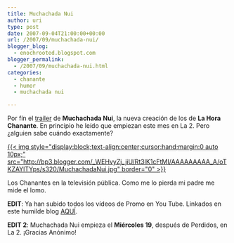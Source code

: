 ```yaml
---
title: Muchachada Nui
author: uri
type: post
date: 2007-09-04T21:00:00+00:00
url: /2007/09/muchachada-nui/
blogger_blog:
  - enochrooted.blogspot.com
blogger_permalink:
  - /2007/09/muchachada-nui.html
categories:
  - chanante
  - humor
  - muchachada nui

---
```

Por fín el [trailer][1] de <span style="font-weight:bold;">Muchachada Nui</span>, la nueva creación de los de <span style="font-weight:bold;">La Hora Chanante</span>. En principio he leído que empiezan este mes en La 2. Pero ¿alguien sabe cuándo exactamente?

[{{< img style="display:block;text-align:center;cursor:hand;margin:0 auto 10px;" src="http://bp3.blogger.com/_WEHvyZj_jiU/Rt3IK1cFtMI/AAAAAAAAA_A/oTKZAYlTYps/s320/MuchachadaNui.jpg" border="0" >}}][1]

Los Chanantes en la televisión pública. Como me lo pierda mi padre me mide el lomo.

<span style="font-weight:bold;">EDIT</span>: Ya han subido todos los vídeos de Promo en You Tube. Linkados en este humilde blog [AQUÍ][2].

<span style="font-weight:bold;">EDIT 2</span>: Muchachada Nui empieza el <span style="font-weight:bold;">Miércoles 19</span>, después de Perdidos, en La 2. ¡Gracias Anónimo!

 [1]: http://www.rtve.es/?go=e5911a8f3a240786c19429278dceea2c2925d076293e467a11f708076cf3f6088bc03375ab699f30b256552c1c26b47ee725fc76f7371edc955bdba913461fe20bba5a5854aade524eac6e3f720b9e8e8308ee8f33cd36054cf217d00781e516
 [2]: http://enochrooted.blogspot.com/2007/09/promo-muchachada-nui.html